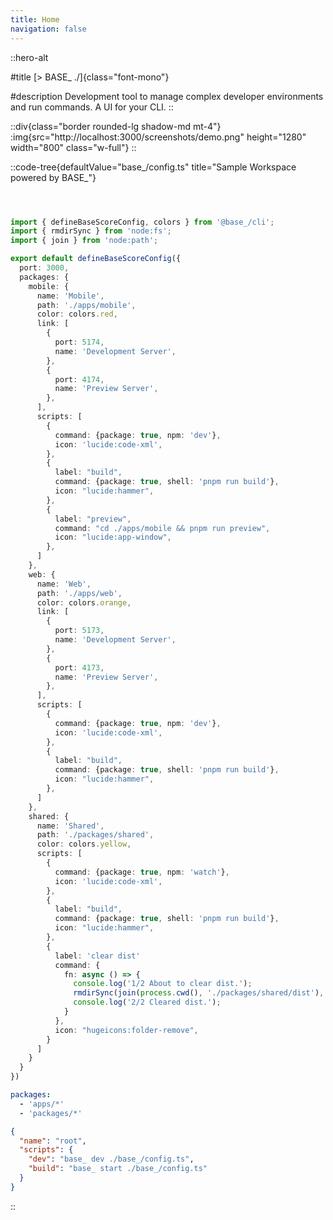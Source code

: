 ```yaml
---
title: Home
navigation: false
---
```


::hero-alt

#title
[\> BASE_ ./]{class="font-mono"}

#description
Development tool to manage complex developer environments and run commands. A UI for your CLI.
::

::div{class="border rounded-lg shadow-md mt-4"}
  :img{src="http://localhost:3000/screenshots/demo.png" height="1280" width="800" class="w-full"}
::

::code-tree{defaultValue="base_/config.ts" title="Sample Workspace powered by BASE_"}

```[apps/mobile]
```

```[apps/web]
```

```[packages/shared]
```

```ts [base_/config.ts]
import { defineBaseScoreConfig, colors } from '@base_/cli';
import { rmdirSync } from 'node:fs';
import { join } from 'node:path';

export default defineBaseScoreConfig({
  port: 3000,
  packages: {
    mobile: {
      name: 'Mobile',
      path: './apps/mobile',
      color: colors.red,
      link: [
        {
          port: 5174,
          name: 'Development Server',
        },
        {
          port: 4174,
          name: 'Preview Server',
        },
      ],
      scripts: [
        {
          command: {package: true, npm: 'dev'},
          icon: 'lucide:code-xml',
        },
        {
          label: "build",
          command: {package: true, shell: 'pnpm run build'},
          icon: "lucide:hammer",
        },
        {
          label: "preview",
          command: "cd ./apps/mobile && pnpm run preview",
          icon: "lucide:app-window",
        },
      ]
    },
    web: {
      name: 'Web',
      path: './apps/web',
      color: colors.orange,
      link: [
        {
          port: 5173,
          name: 'Development Server',
        },
        {
          port: 4173,
          name: 'Preview Server',
        },
      ],
      scripts: [
        {
          command: {package: true, npm: 'dev'},
          icon: 'lucide:code-xml',
        },
        {
          label: "build",
          command: {package: true, shell: 'pnpm run build'},
          icon: "lucide:hammer",
        },
      ]
    },
    shared: {
      name: 'Shared',
      path: './packages/shared',
      color: colors.yellow,
      scripts: [
        {
          command: {package: true, npm: 'watch'},
          icon: 'lucide:code-xml',
        },
        {
          label: "build",
          command: {package: true, shell: 'pnpm run build'},
          icon: "lucide:hammer",
        },
        {
          label: 'clear dist'
          command: {
            fn: async () => {
              console.log('1/2 About to clear dist.');
              rmdirSync(join(process.cwd(), './packages/shared/dist'), {recursive: true});
              console.log('2/2 Cleared dist.');
            }
          },
          icon: "hugeicons:folder-remove",
        }
      ]
    }
  }
})
```

```yaml [pnpm-workspace.yaml]
packages:
  - 'apps/*'
  - 'packages/*'
```

```json [package.json]
{
  "name": "root",
  "scripts": {
    "dev": "base_ dev ./base_/config.ts",
    "build": "base_ start ./base_/config.ts"
  }
}
```

::